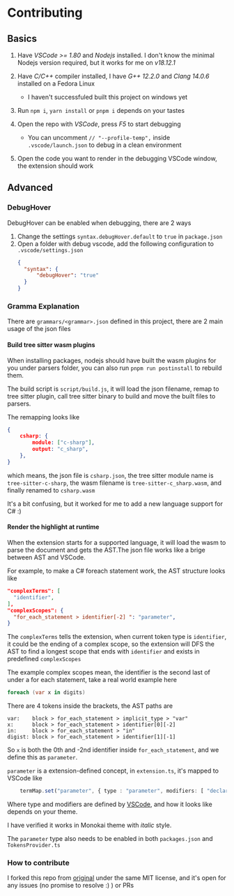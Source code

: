 Contributing
===

## Basics

1. Have *VSCode >= 1.80* and *Nodejs* installed. I don't know the minimal Nodejs version required, but it works for me on *v18.12.1*

2. Have *C/C++* compiler installed, I have *G++ 12.2.0* and *Clang 14.0.6* installed on a Fedora Linux
    - I haven't successfuled built this project on windows yet

3. Run `npm i`, `yarn install` or `pnpm i` depends on your tastes

4. Open the repo with *VSCode*, press *F5* to start debugging
    - You can uncomment `// "--profile-temp",` inside `.vscode/launch.json` to debug in a clean environment

5. Open the code you want to render in the debugging VSCode window, the extension should work

## Advanced

### DebugHover

DebugHover can be enabled when debugging, there are 2 ways

1. Change the settings `syntax.debugHover.default` to `true` in `package.json`
2. Open a folder with debug vscode, add the following configuration to `.vscode/settings.json`
    ```json
    {
      "syntax": {
          "debugHover": "true"
      }
    }
    ```

### Gramma Explanation

There are `grammars/<grammar>.json` defined in this project, there are 2 main usage of the json files

#### Build tree sitter wasm plugins

When installing packages, nodejs should have built the wasm plugins for you under parsers folder, you can also run `pnpm run postinstall` to rebuild them.

The build script is `script/build.js`, it will load the json filename, remap to tree sitter plugin, call tree sitter binary to build and move the built files to parsers.

The remapping looks like
```json
{
    csharp: {
        module: ["c-sharp"],
        output: "c_sharp",
    },
}
```

which means, the json file is `csharp.json`, the tree sitter module name is `tree-sitter-c-sharp`, the wasm filename is `tree-sitter-c_sharp.wasm`, and finally renamed to `csharp.wasm`

It's a bit confusing, but it worked for me to add a new language support for C# :)

#### Render the highlight at runtime

When the extension starts for a supported language, it will load the wasm to parse the document and gets the AST.The json file works like a brige between AST and VSCode.

For example, to make a C# foreach statement work, the AST structure looks like
```json
"complexTerms": [
  "identifier",
],
"complexScopes": {
  "for_each_statement > identifier[-2] ": "parameter",
}
```
The `complexTerms` tells the extension, when current token type is `identifier`, it could be the ending of a complex scope, so the extension will DFS the AST to find a longest scope that ends with `identifier` and exists in predefined `complexScopes`

The example complex scopes mean, the identifier is the second last of under a for each statement, take a real world example here

```C#
foreach (var x in digits)
```

There are 4 tokens inside the brackets, the AST paths are

```
var:    block > for_each_statement > implicit_type > "var"
x:      block > for_each_statement > identifier[0][-2]
in:     block > for_each_statement > "in"
digist: block > for_each_statement > identifier[1][-1]
```

So `x` is both the 0th and -2nd identifier inside `for_each_statement`, and we define this as `parameter`.

`parameter` is a extension-defined concept, in `extension.ts`, it's mapped to VSCode like

```typescript
    termMap.set("parameter", { type : "parameter", modifiers: [ "declaration" ] });
```

Where type and modifiers are defined by [VSCode](https://code.visualstudio.com/api/language-extensions/syntax-highlight-guide#scope-inspector ""), and how it looks like depends on your theme.

I have verified it works in Monokai theme with *italic* style.

The `parameter` type also needs to be enabled in both `packages.json` and `TokensProvider.ts`

### How to contribute

I forked this repo from [original](https://github.com/EvgeniyPeshkov/syntax-highlighter "") under the same MIT license, and it's open for any issues (no promise to resolve :) ) or PRs

